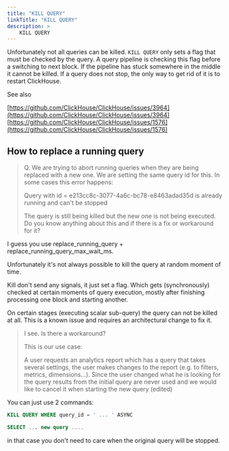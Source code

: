```yaml
---
title: "KILL QUERY"
linkTitle: "KILL QUERY"
description: >
    KILL QUERY
---
```

Unfortunately not all queries can be killed.
`KILL QUERY` only sets a flag that must be checked by the query.
A query pipeline is checking this flag before a switching to next block. If the pipeline has stuck somewhere in the middle it cannot be killed.
If a query does not stop, the only way to get rid of it is to restart ClickHouse.

See also

[https://github.com/ClickHouse/ClickHouse/issues/3964](https://github.com/ClickHouse/ClickHouse/issues/3964)
[https://github.com/ClickHouse/ClickHouse/issues/1576](https://github.com/ClickHouse/ClickHouse/issues/1576)

## How to replace a running query

> Q. We are trying to abort running queries when they are being replaced with a new one. We are setting the same query id for this. In some cases this error happens:
>
> Query with id = e213cc8c-3077-4a6c-bc78-e8463adad35d is already running and can't be stopped
>
> The query is still being killed but the new one is not being executed. Do you know anything about this and if there is a fix or workaround for it?

I guess you use replace_running_query + replace_running_query_max_wait_ms.

Unfortunately it's not always possible to kill the query at random moment of time.

Kill don't send any signals, it just set a flag. Which gets (synchronously) checked at certain moments of query execution, mostly after finishing processing one block and starting another.

On certain stages (executing scalar sub-query) the query can not be killed at all. This is a known issue and requires an architectural change to fix it.

> I see. Is there a workaround?
>
> This is our use case:
>
> A user requests an analytics report which has a query that takes several settings, the user makes changes to the report (e.g. to filters, metrics, dimensions...). Since the user changed what he is looking for the query results from the initial query are never used and we would like to cancel it when starting the new query (edited)

You can just use 2 commands:

```sql
KILL QUERY WHERE query_id = ' ... ' ASYNC

SELECT ... new query ....
```

in that case you don't need to care when the original query will be stopped.
